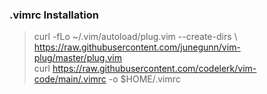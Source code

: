 ### .vimrc Installation

> curl -fLo ~/.vim/autoload/plug.vim --create-dirs \ 
>   https://raw.githubusercontent.com/junegunn/vim-plug/master/plug.vim \
>   curl https://raw.githubusercontent.com/codelerk/vim-code/main/.vimrc -o $HOME/.vimrc
